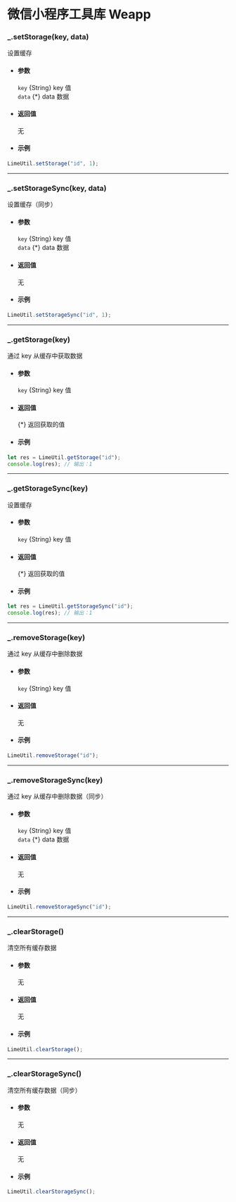 # 微信小程序工具库 Weapp

### \_.setStorage(key, data)

设置缓存

- #### 参数

  `key` {String} key 值  
  `data` {\*} data 数据

- #### 返回值

  无

- #### 示例

```javascript
LimeUtil.setStorage("id", 1);
```

---

### \_.setStorageSync(key, data)

设置缓存（同步）

- #### 参数

  `key` {String} key 值  
  `data` {\*} data 数据

- #### 返回值

  无

- #### 示例

```javascript
LimeUtil.setStorageSync("id", 1);
```

---

### \_.getStorage(key)

通过 key 从缓存中获取数据

- #### 参数

  `key` {String} key 值

- #### 返回值

  {\*} 返回获取的值

- #### 示例

```javascript
let res = LimeUtil.getStorage("id");
console.log(res); // 输出：1
```

---

### \_.getStorageSync(key)

设置缓存

- #### 参数

  `key` {String} key 值

- #### 返回值

  {\*} 返回获取的值

- #### 示例

```javascript
let res = LimeUtil.getStorageSync("id");
console.log(res); // 输出：1
```

---

### \_.removeStorage(key)

通过 key 从缓存中删除数据

- #### 参数

  `key` {String} key 值

- #### 返回值

  无

- #### 示例

```javascript
LimeUtil.removeStorage("id");
```

---

### \_.removeStorageSync(key)

通过 key 从缓存中删除数据（同步）

- #### 参数

  `key` {String} key 值  
  `data` {\*} data 数据

- #### 返回值

  无

- #### 示例

```javascript
LimeUtil.removeStorageSync("id");
```

---

### \_.clearStorage()

清空所有缓存数据

- #### 参数

  无

- #### 返回值

  无

- #### 示例

```javascript
LimeUtil.clearStorage();
```

---

### \_.clearStorageSync()

清空所有缓存数据（同步）

- #### 参数

  无

- #### 返回值

  无

- #### 示例

```javascript
LimeUtil.clearStorageSync();
```
